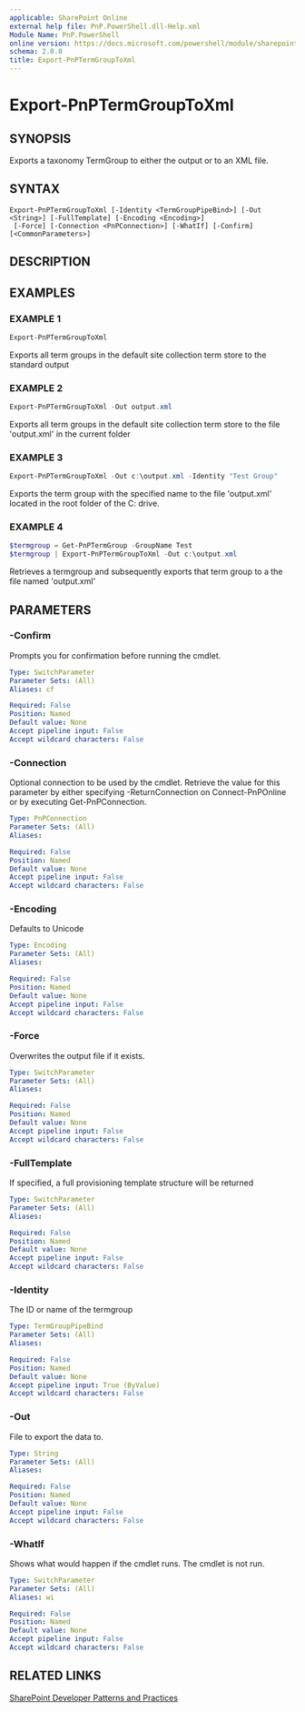 ```yaml
---
applicable: SharePoint Online
external help file: PnP.PowerShell.dll-Help.xml
Module Name: PnP.PowerShell
online version: https://docs.microsoft.com/powershell/module/sharepoint-pnp/export-pnptermgrouptoxml
schema: 2.0.0
title: Export-PnPTermGroupToXml
---
```


# Export-PnPTermGroupToXml

## SYNOPSIS
Exports a taxonomy TermGroup to either the output or to an XML file.

## SYNTAX

```
Export-PnPTermGroupToXml [-Identity <TermGroupPipeBind>] [-Out <String>] [-FullTemplate] [-Encoding <Encoding>]
 [-Force] [-Connection <PnPConnection>] [-WhatIf] [-Confirm] [<CommonParameters>]
```

## DESCRIPTION

## EXAMPLES

### EXAMPLE 1
```powershell
Export-PnPTermGroupToXml
```

Exports all term groups in the default site collection term store to the standard output

### EXAMPLE 2
```powershell
Export-PnPTermGroupToXml -Out output.xml
```

Exports all term groups in the default site collection term store to the file 'output.xml' in the current folder

### EXAMPLE 3
```powershell
Export-PnPTermGroupToXml -Out c:\output.xml -Identity "Test Group"
```

Exports the term group with the specified name to the file 'output.xml' located in the root folder of the C: drive.

### EXAMPLE 4
```powershell
$termgroup = Get-PnPTermGroup -GroupName Test
$termgroup | Export-PnPTermGroupToXml -Out c:\output.xml
```

Retrieves a termgroup and subsequently exports that term group to a the file named 'output.xml'

## PARAMETERS

### -Confirm
Prompts you for confirmation before running the cmdlet.

```yaml
Type: SwitchParameter
Parameter Sets: (All)
Aliases: cf

Required: False
Position: Named
Default value: None
Accept pipeline input: False
Accept wildcard characters: False
```

### -Connection
Optional connection to be used by the cmdlet. Retrieve the value for this parameter by either specifying -ReturnConnection on Connect-PnPOnline or by executing Get-PnPConnection.

```yaml
Type: PnPConnection
Parameter Sets: (All)
Aliases:

Required: False
Position: Named
Default value: None
Accept pipeline input: False
Accept wildcard characters: False
```

### -Encoding
Defaults to Unicode

```yaml
Type: Encoding
Parameter Sets: (All)
Aliases:

Required: False
Position: Named
Default value: None
Accept pipeline input: False
Accept wildcard characters: False
```

### -Force
Overwrites the output file if it exists.

```yaml
Type: SwitchParameter
Parameter Sets: (All)
Aliases:

Required: False
Position: Named
Default value: None
Accept pipeline input: False
Accept wildcard characters: False
```

### -FullTemplate
If specified, a full provisioning template structure will be returned

```yaml
Type: SwitchParameter
Parameter Sets: (All)
Aliases:

Required: False
Position: Named
Default value: None
Accept pipeline input: False
Accept wildcard characters: False
```

### -Identity
The ID or name of the termgroup

```yaml
Type: TermGroupPipeBind
Parameter Sets: (All)
Aliases:

Required: False
Position: Named
Default value: None
Accept pipeline input: True (ByValue)
Accept wildcard characters: False
```

### -Out
File to export the data to.

```yaml
Type: String
Parameter Sets: (All)
Aliases:

Required: False
Position: Named
Default value: None
Accept pipeline input: False
Accept wildcard characters: False
```

### -WhatIf
Shows what would happen if the cmdlet runs. The cmdlet is not run.

```yaml
Type: SwitchParameter
Parameter Sets: (All)
Aliases: wi

Required: False
Position: Named
Default value: None
Accept pipeline input: False
Accept wildcard characters: False
```

## RELATED LINKS

[SharePoint Developer Patterns and Practices](https://aka.ms/sppnp)